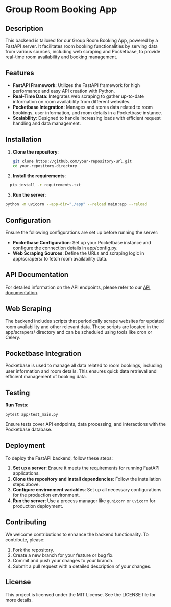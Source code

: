 # Group Room Booking App

## Description
This backend is tailored for our Group Room Booking App, powered by a FastAPI server. It facilitates room booking functionalities by serving data from various sources, including web scraping and Pocketbase, to provide real-time room availability and booking management.

## Features
- **FastAPI Framework**: Utilizes the FastAPI framework for high performance and easy API creation with Python.
- **Real-Time Data**: Integrates web scraping to gather up-to-date information on room availability from different websites.
- **Pocketbase Integration**: Manages and stores data related to room bookings, user information, and room details in a Pocketbase instance.
- **Scalability**: Designed to handle increasing loads with efficient request handling and data management.

## Installation
1. **Clone the repository**:
   ```bash
   git clone https://github.com/your-repository-url.git
   cd your-repository-directory
   ```
2. **Install the requirements**:
  ```bash
    pip install -r requirements.txt
  ```
3. **Run the server**:
  ```bash
  python -m uvicorn --app-dir="./app" --reload main:app --reload
  ```

## Configuration
Ensure the following configurations are set up before running the server:

 - **Pocketbase Configuration**: Set up your Pocketbase instance and configure the connection details in app/config.py.
- **Web Scraping Sources**: Define the URLs and scraping logic in app/scrapers/ to fetch room availability data.

## API Documentation
For detailed information on the API endpoints, please refer to our [API documentation](https://strawhats.info/docs).

## Web Scraping
The backend includes scripts that periodically scrape websites for updated room availability and other relevant data. These scripts are located in the app/scrapers/ directory and can be scheduled using tools like cron or Celery.

## Pocketbase Integration
Pocketbase is used to manage all data related to room bookings, including user information and room details. This ensures quick data retrieval and efficient management of booking data.

## Testing
**Run Tests**:
```bash
pytest app/test_main.py
```
Ensure tests cover API endpoints, data processing, and interactions with the Pocketbase database.

## Deployment
To deploy the FastAPI backend, follow these steps:

1. **Set up a server**: Ensure it meets the requirements for running FastAPI applications.
2. **Clone the repository and install dependencies**: Follow the installation steps above.
3. **Configure environment variables**: Set up all necessary configurations for the production environment.
4. **Run the server**: Use a process manager like `gunicorn` or `uvicorn` for production deployment.

## Contributing
We welcome contributions to enhance the backend functionality. To contribute, please:

1. Fork the repository.
2. Create a new branch for your feature or bug fix.
3. Commit and push your changes to your branch.
4. Submit a pull request with a detailed description of your changes.

## License
This project is licensed under the MIT License. See the LICENSE file for more details.
